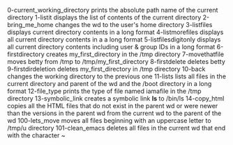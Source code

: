0-current_working_directory prints the absolute path name of the current directory
1-listit displays the list of contents of the current directory
2-bring_me_home changes the wd to the user's home directory
3-listfiles displays current directory contents in a long format
4-listmorefiles displays all current directory contents in a a long format
5-listfilesdigitonly displays all current directory contents including user & group IDs in a long format
6-firstdirectory creates my_first_directory in the /tmp directory
7-movethatfile moves betty from /tmp to /tmp/my_first_directory
8-firstdelete deletes betty
9-firstdirdeletion deletes my_first_directory in /tmp directory
10-back changes the working directory to the previous one
11-lists lists all files in the current directory and parent of the wd and the /boot directory in a long format
12-file_type prints the type of file named iamafile in the /tmp directory
13-symbolic_link creates a symbolic link __ls__ to /bin/ls
14-copy_html copies all the HTML files that do not exist in the parent wd or were newer than the versions in the parent wd from the current wd to the parent of the wd
100-lets_move moves all files beginning with an uppercase letter to /tmp/u directory
101-clean_emacs deletes all files in the current wd that end with the character ~
